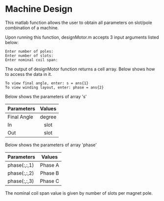 # Machine Design

This matlab function allows the user to obtain all parameters on slot/pole combination of a machine.

Upon running this function, designMotor.m accepts 3 input arguments listed below:
```
Enter number of poles:
Enter number of slots:
Enter nominal coil span:
```

The output of designMotor function returns a cell array. Below shows how to access the data in it.
```
To view final angle, enter: s = ans{1}
To view winding layout, enter: phase = ans{2}
```

Below shows the parameters of array 's'

|Parameters	| Values	|
|-----------|:-------:|
|Final Angle    |degree |
|In             |slot   |
|Out            |slot   |

Below shows the parameters of array 'phase'

|Parameters	| Values	|
|-----------|:-------:|
|phase(:,:,1) |Phase A  |
|phase(:,:,2) |Phase B  |
|phase(:,:,3) |Phase C  |

The nominal coil span value is given by number of slots per magnet pole.